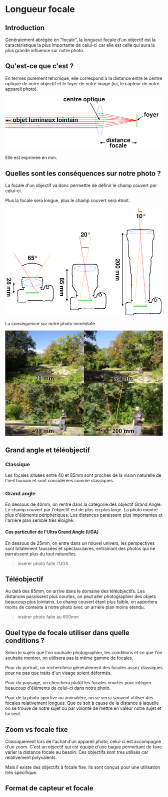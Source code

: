 # Longueur focale

## Introduction

Généralement abrégée en "focale", la longueur focale d'un objectif est la caractéristique la plus importante de celui-ci car elle est celle qui aura la plus grande influence sur notre photo.

## Qu'est-ce que c'est ?

En termes purement tehcnique, elle correspond à la distance entre le centre optique de notre objectif et le foyer de notre image (ici, le capteur de notre appareil photo).

![Focale](../images/focale/longueur_focale.png)

Elle est exprimée en mm.

## Quelles sont les conséquences sur notre photo ?

La focale d'un objectif va donc permettre de définir le champ couvert par celui-ci.

Plus la focale sera longue, plus le champ couvert sera étroit.

![Focale et angle](../images/focale/focale_et_angle.png)

La conséquence sur notre photo immédiate.

![Comparaison entre différentes focales](../images/focale/comparaison_focales.png)

## Grand angle et téléobjectif

### Classique

Les focales situées entre 40 et 85mm sont proches de la vision naturelle de l'oeil humain et sont considérées comme classiques.

### Grand angle

En dessous de 40mm, on rentre dans la catégorie des objectif Grand Angle. Le champ couvert par l'objectif est de plus en plus large. La photo montre plus d'éléments périphériques. Les distances paraissent plus importantes et l'arrière plan semble très éloigné.

#### Cas particulier de l'Ultra Grand Angle (UGA)

En dessous de 25mm, on entre dans un nouvel univers, les perspectives sont totalement faussées et spectaculaires, entrainant des photos qui ne parraissent plus du tout naturelles.

> insérer photo faite l'UGA

## Téléobjectif

Au delà des 85mm, on arrive dans le domaine des téléobjectifs.
Les distances paraissent plus courtes, on peut aller photographier des objets beaucoup plus lointains.
Le champ couvert étant plus faible, on apportera moins de contexte à notre photo avec un arrière plan moins étendu.

> insérer photo faite au 600mm

## Quel type de focale utiliser dans quelle conditions ?

Selon le sujets que l'on souhaite photographier, les conditions et ce que l'on souhaite montrer, on utilisera pas la même gamme de focales.

Pour du portrait, on recherchera généralement des focales assez classiques pour ne pas que traits d'un visage soient déformés.

Pour du paysage, on cherchera plutôt les focales courtes pour intégrer beaucoup d'éléments de celui-ci dans notre photo.

Pour de la photo sportive ou animalière, on se verra souvent utiliser des focales relativement longues. Que ce soit à cause de la distance à laquelle on se trouve de notre sujet ou par volonté de mettre en valeur notre sujet et lui seul.

## Zoom vs focale fixe

Classiquement lors de l'achat d'un appareil photo, celui-ci est accompagné d'un zoom.
C'est un objectif qui est équipé d'une bague permettant de faire varier la distance focale au besoin.
Ces objectifs sont très utilisés car relativement polyvalents.

Mais il existe des objectifs à focale fixe.
Ils sont conçus pour une utilisation très spécifique.

## Format de capteur et focale
